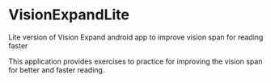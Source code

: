 VisionExpandLite
================

Lite version of Vision Expand android app to improve vision span for reading faster

This application provides exercises to practice for improving the vision span for better and faster reading.

